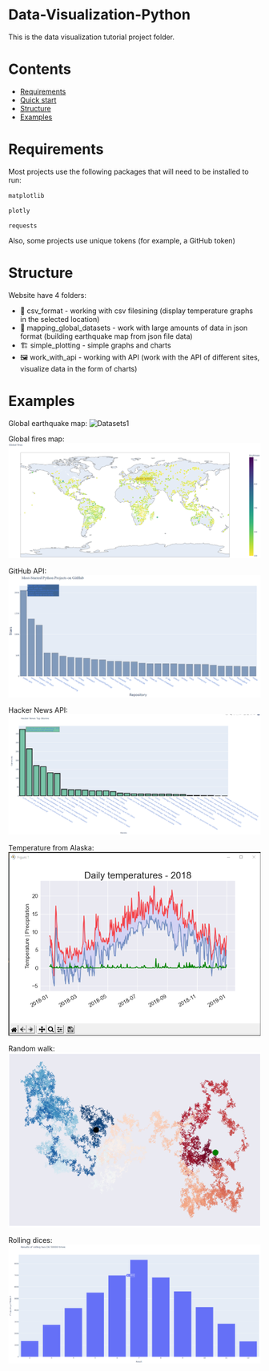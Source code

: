 # Data-Visualization-Python
 This is the data visualization tutorial project folder.

# Contents
- [Requirements](#requirements)
- [Quick start](#quick-start)
- [Structure](#structure)
- [Examples](#examples)

# Requirements

Most projects use the following packages that will need to be installed to run:
```
matplotlib
```
```
plotly
```
```
requests
```
Also, some projects use unique tokens (for example, a GitHub token)

# Structure

Website have 4 folders:

* 🎉 csv_format - working with csv filesining (display temperature graphs in the selected location)
* 🎈 mapping_global_datasets - work with large amounts of data in json format (building earthquake map from json file data)
* 🏗 simple_plotting - simple graphs and charts
* 🖼 work_with_api - working with API (work with the API of different sites, visualize data in the form of charts)

# Examples
Global earthquake map:
![Datasets1](https://github.com/xmzboy/Data-Visualization-Python/raw/main/readme_images/datasets_example.png)

Global fires map:
![Datasets2](https://github.com/xmzboy/Data-Visualization-Python/raw/main/readme_images/datasets_2_example.png)

GitHub API:
![api1](https://github.com/xmzboy/Data-Visualization-Python/raw/main/readme_images/api_1_example.png)

Hacker News API:
![api](https://github.com/xmzboy/Data-Visualization-Python/raw/main/readme_images/api_2_example.png)

Temperature from Alaska:
![csv](https://github.com/xmzboy/Data-Visualization-Python/raw/main/readme_images/csv_example.png)

Random walk:
![simple1](https://github.com/xmzboy/Data-Visualization-Python/raw/main/readme_images/simple_2_example.png)

Rolling dices:
![simple2](https://github.com/xmzboy/Data-Visualization-Python/raw/main/readme_images/simple_1_example.png)
